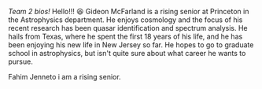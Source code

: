 *Team 2 bios!* Hello!!! :satisfied:
Gideon McFarland is a rising senior at Princeton in the Astrophysics department. He enjoys cosmology and the focus of his recent research has been quasar identification and spectrum analysis. He hails from Texas, where he spent the first 18 years of his life, and he has been enjoying his new life in New Jersey so far. He hopes to go to graduate school in astrophysics, but isn't quite sure about what career he wants to pursue.

Fahim Jenneto i am a rising senior. 
